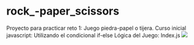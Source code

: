 # rock_-paper_scissors
Proyecto para practicar reto 1: Juego piedra-papel o tijera.
Curso inicial javascript: Utilizando el condicional if-else
Lógica del Juego: Index.js
![](https://raw.githubusercontent.com/mydidi/rock_-paper_scissors/main/images/main.png)


